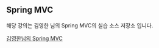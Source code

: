 ## Spring MVC
해당 강의는 김영한 님의 Spring MVC의 실습 소스 저장소 입니다.

[김영한님의 Spring MVC](https://www.inflearn.com/course/%EC%8A%A4%ED%94%84%EB%A7%81-mvc-1/dashboard)